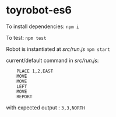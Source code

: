 # toyrobot-es6

To install dependencies:
`npm i`

To test:
`npm test`

Robot is instantiated at *src/run.js*
`npm start`

current/default command in *src/run.js*:
```
    PLACE 1,2,EAST
    MOVE
    MOVE
    LEFT
    MOVE
    REPORT
```
 
 with expected output : `3,3,NORTH`


